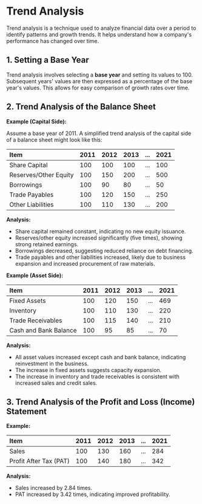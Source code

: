 # Trend Analysis

Trend analysis is a technique used to analyze financial data over a period to identify patterns and growth trends. It helps understand how a company's performance has changed over time.

## 1. Setting a Base Year

Trend analysis involves selecting a **base year** and setting its values to 100. Subsequent years' values are then expressed as a percentage of the base year's values. This allows for easy comparison of growth rates over time.

## 2. Trend Analysis of the Balance Sheet

**Example (Capital Side):**

Assume a base year of 2011. A simplified trend analysis of the capital side of a balance sheet might look like this:

| Item              | 2011 | 2012 | 2013 | ... | 2021 |
| :---------------- | :--- | :--- | :--- | :-: | :--- |
| Share Capital     | 100  | 100  | 100  | ... | 100  |
| Reserves/Other Equity | 100  | 150  | 200  | ... | 500  |
| Borrowings        | 100  | 90   | 80   | ... | 50   |
| Trade Payables    | 100  | 120  | 150  | ... | 250  |
| Other Liabilities | 100  | 110  | 130  | ... | 200  |

**Analysis:**

*   Share capital remained constant, indicating no new equity issuance.
*   Reserves/other equity increased significantly (five times), showing strong retained earnings.
*   Borrowings decreased, suggesting reduced reliance on debt financing.
*   Trade payables and other liabilities increased, likely due to business expansion and increased procurement of raw materials.

**Example (Asset Side):**

| Item                | 2011 | 2012 | 2013 | ... | 2021 |
| :------------------ | :--- | :--- | :--- | :-: | :--- |
| Fixed Assets        | 100  | 120  | 150  | ... | 469  |
| Inventory           | 100  | 110  | 130  | ... | 220  |
| Trade Receivables   | 100  | 115  | 140  | ... | 210  |
| Cash and Bank Balance | 100  | 95   | 85   | ... | 70   |

**Analysis:**

*   All asset values increased except cash and bank balance, indicating reinvestment in the business.
*   The increase in fixed assets suggests capacity expansion.
*   The increase in inventory and trade receivables is consistent with increased sales and credit sales.

## 3. Trend Analysis of the Profit and Loss (Income) Statement

**Example:**

| Item              | 2011 | 2012 | 2013 | ... | 2021 |
| :---------------- | :--- | :--- | :--- | :-: | :--- |
| Sales             | 100  | 130  | 160  | ... | 284  |
| Profit After Tax (PAT) | 100  | 140  | 180  | ... | 342  |

**Analysis:**

*   Sales increased by 2.84 times.
*   PAT increased by 3.42 times, indicating improved profitability.
